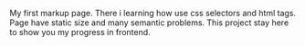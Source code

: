 My first markup page.
There i learning how use css selectors and html tags. Page have static size and many semantic problems. This project stay here to show you my progress in frontend.
